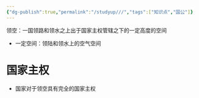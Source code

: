 ```yaml
---
{"dg-publish":true,"permalink":"/studyup///","tags":["知识点","国公"]}
---
```


领空：一国领路和领水之上出于国家主权管辖之下的一定高度的空间
- 一定空间：领陆和领水上的空气空间
# 国家主权
- 国家对于领空具有完全的国家主权
